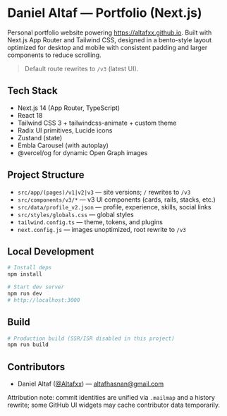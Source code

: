 # Daniel Altaf — Portfolio (Next.js)

Personal portfolio website powering https://altafxx.github.io. Built with Next.js App Router and Tailwind CSS, designed in a bento-style layout optimized for desktop and mobile with consistent padding and larger components to reduce scrolling.

> Default route rewrites to `/v3` (latest UI).

## Tech Stack
- Next.js 14 (App Router, TypeScript)
- React 18
- Tailwind CSS 3 + tailwindcss-animate + custom theme
- Radix UI primitives, Lucide icons
- Zustand (state)
- Embla Carousel (with autoplay)
- @vercel/og for dynamic Open Graph images

## Project Structure
- `src/app/(pages)/v1|v2|v3` — site versions; `/` rewrites to `/v3`
- `src/components/v3/*` — v3 UI components (cards, rails, stacks, etc.)
- `src/data/profile_v2.json` — profile, experience, skills, social links
- `src/styles/globals.css` — global styles
- `tailwind.config.ts` — theme, tokens, and plugins
- `next.config.js` — images unoptimized, root rewrite to `/v3`

## Local Development
```bash
# Install deps
npm install

# Start dev server
npm run dev
# http://localhost:3000
```

## Build
```bash
# Production build (SSR/ISR disabled in this project)
npm run build
```

## Contributors
- Daniel Altaf ([@Altafxx](https://github.com/Altafxx)) — <altafhasnan@gmail.com>

Attribution note: commit identities are unified via `.mailmap` and a history rewrite; some GitHub UI widgets may cache contributor data temporarily.
